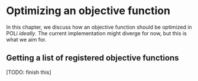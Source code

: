 # Optimizing an objective function

In this chapter, we discuss how an objective function should be optimized in POLi _ideally_. The current implementation might diverge for now, but this is what we aim for.

## Getting a list of registered objective functions

[TODO: finish this]